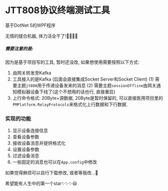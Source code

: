 # JTT808协议终端测试工具

基于DotNet 5的WPF程序

无情的缝合机器, 体力活全干了!🤣🤣🤣🤣

##### **需要注意的是:**
因为是基于项目写的工具, 暂时还没改, 如果想使用需要按照以下方式:
1. 由网关转发至Kafka
2. 工具接入的是Kafka (后面会直接集成Socket Server和Socket Client)
      (1) 需要主题`jt808`用于传递设备发来的消息
      (2) 需要主题`sessionOffline`由网关通知模拟器设备下线了(这个不想用的话也行, 直接重启)
3. 上行命令格式: 20Byte+源数据, 20Byte是暂时保留的, 可以直接医用项目里的`PMPlatform.RelayProtocols`来格式化上行数据和下行数据.


### 实现的功能
1. 显示设备连接信息
2. 查看设备参数
3. 接收设备消息并提供格式化
4. 设置设备参数
5. 过滤设备消息
6. 一些固定的消息也可以在`App.config`中修改

如果觉得麻烦可以自行下载修改, 或者等我改...🥰

希望能有人生中的第一个star✨✨✨😃